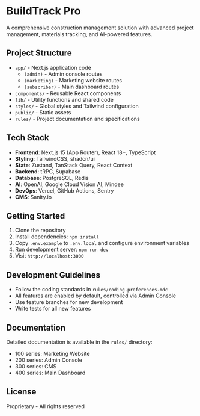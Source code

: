 # BuildTrack Pro

A comprehensive construction management solution with advanced project management, materials tracking, and AI-powered features.

## Project Structure

- `app/` - Next.js application code
  - `(admin)` - Admin console routes
  - `(marketing)` - Marketing website routes
  - `(subscriber)` - Main dashboard routes
- `components/` - Reusable React components
- `lib/` - Utility functions and shared code
- `styles/` - Global styles and Tailwind configuration
- `public/` - Static assets
- `rules/` - Project documentation and specifications

## Tech Stack

- **Frontend**: Next.js 15 (App Router), React 18+, TypeScript
- **Styling**: TailwindCSS, shadcn/ui
- **State**: Zustand, TanStack Query, React Context
- **Backend**: tRPC, Supabase
- **Database**: PostgreSQL, Redis
- **AI**: OpenAI, Google Cloud Vision AI, Mindee
- **DevOps**: Vercel, GitHub Actions, Sentry
- **CMS**: Sanity.io

## Getting Started

1. Clone the repository
2. Install dependencies: `npm install`
3. Copy `.env.example` to `.env.local` and configure environment variables
4. Run development server: `npm run dev`
5. Visit `http://localhost:3000`

## Development Guidelines

- Follow the coding standards in `rules/coding-preferences.mdc`
- All features are enabled by default, controlled via Admin Console
- Use feature branches for new development
- Write tests for all new features

## Documentation

Detailed documentation is available in the `rules/` directory:
- 100 series: Marketing Website
- 200 series: Admin Console
- 300 series: CMS
- 400 series: Main Dashboard

## License

Proprietary - All rights reserved
